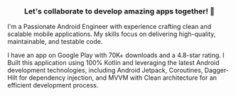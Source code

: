 <h3 align="center">Let's collaborate to develop amazing apps together! 🚀</h3>

I'm a Passionate Android Engineer with experience crafting clean and scalable mobile applications. My skills focus on delivering high-quality, maintainable, and testable code. 

I have an app on Google Play with 70K+ downloads and a 4.8-star rating. I Built this application using 100% Kotlin and leveraging the latest Android development technologies, including Android Jetpack, Coroutines, Dagger-Hilt for dependency injection, and MVVM with Clean architecture for an efficient development process.

